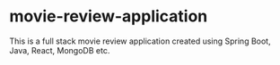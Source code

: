 # movie-review-application
This is a full stack movie review application created using Spring Boot, Java, React, MongoDB etc.
